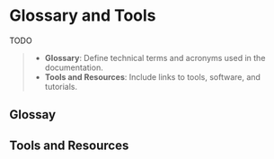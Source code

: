 # Glossary and Tools
TODO
> - **Glossary**: Define technical terms and acronyms used in the documentation.
> - **Tools and Resources**: Include links to tools, software, and tutorials.


## Glossay

## Tools and Resources

